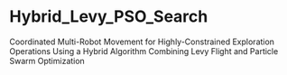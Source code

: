 # Hybrid_Levy_PSO_Search
Coordinated Multi-Robot Movement for Highly-Constrained Exploration Operations Using a Hybrid Algorithm Combining Levy Flight and Particle Swarm Optimization
